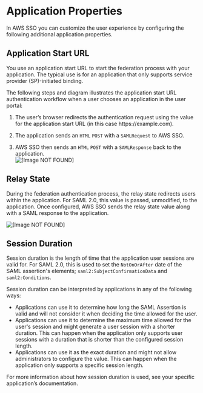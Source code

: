 # Application Properties<a name="appproperties"></a>

In AWS SSO you can customize the user experience by configuring the following additional application properties\. 

## Application Start URL<a name="starturl"></a>

You use an application start URL to start the federation process with your application\. The typical use is for an application that only supports service provider \(SP\)\-initiated binding\.

The following steps and diagram illustrates the application start URL authentication workflow when a user chooses an application in the user portal:

1. The user’s browser redirects the authentication request using the value for the application start URL \(in this case https://example\.com\)\.

1. The application sends an `HTML` `POST` with a `SAMLRequest` to AWS SSO\.

1. AWS SSO then sends an `HTML` `POST` with a `SAMLResponse` back to the application\.  
![\[Image NOT FOUND\]](http://docs.aws.amazon.com/singlesignon/latest/userguide/images/app_properties_start_url.png)

## Relay State<a name="relaystate"></a>

During the federation authentication process, the relay state redirects users within the application\. For SAML 2\.0, this value is passed, unmodified, to the application\. Once configured, AWS SSO sends the relay state value along with a SAML response to the application\. 

![\[Image NOT FOUND\]](http://docs.aws.amazon.com/singlesignon/latest/userguide/images/app_properties_relay_state.png)

## Session Duration<a name="sessionduration"></a>

Session duration is the length of time that the application user sessions are valid for\. For SAML 2\.0, this is used to set the `NotOnOrAfter` date of the SAML assertion's elements; `saml2:SubjectConfirmationData` and `saml2:Conditions`\. 

Session duration can be interpreted by applications in any of the following ways:
+ Applications can use it to determine how long the SAML Assertion is valid and will not consider it when deciding the time allowed for the user\. 
+ Applications can use it to determine the maximum time allowed for the user's session and might generate a user session with a shorter duration\. This can happen when the application only supports user sessions with a duration that is shorter than the configured session length\.
+ Applications can use it as the exact duration and might not allow administrators to configure the value\. This can happen when the application only supports a specific session length\.

For more information about how session duration is used, see your specific application’s documentation\.